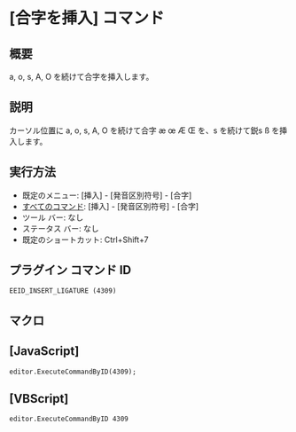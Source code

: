 # \[合字を挿入\] コマンド

## 概要

a, o, s, A, O を続けて合字を挿入します。

## 説明

カーソル位置に a, o, s, A, O を続けて合字 æ œ Æ Œ を、s を続けて鋭s ß を挿入します。

## 実行方法

- 既定のメニュー: \[挿入\] \- \[発音区別符号\] \- \[合字\]
- [すべてのコマンド](../../glossary/allcommands): \[挿入\] \- \[発音区別符号\] \- \[合字\]
- ツール バー: なし
- ステータス バー: なし
- 既定のショートカット: Ctrl+Shift+7

## プラグイン コマンド ID

```
EEID_INSERT_LIGATURE (4309)```

## マクロ

## \[JavaScript\]

```
editor.ExecuteCommandByID(4309);
```

## \[VBScript\]

```
editor.ExecuteCommandByID 4309
```
